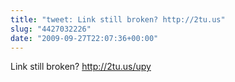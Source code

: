 ```yaml
---
title: "tweet: Link still broken? http://2tu.us"
slug: "4427032226"
date: "2009-09-27T22:07:36+00:00"
---
```

Link still broken? http://2tu.us/upy
